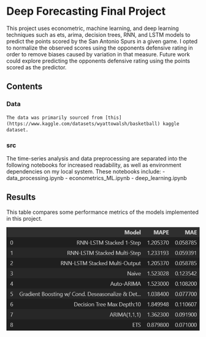 # Deep Forecasting Final Project

This project uses econometric, machine learning, and deep learning techniques such as ets, arima, decision trees, RNN, and LSTM models to predict the points scored by the San Antonio Spurs in a given game. I opted to normalize the observed scores using the opponents defensive rating in order to remove biases caused by variation in that measure. Future work could explore predicting the opponents defensive rating using the points scored as the predictor.

## Contents

### Data

    The data was primarily sourced from [this](https://www.kaggle.com/datasets/wyattowalsh/basketball) kaggle dataset.

### src

The time-series analysis and data preprocessing are separated into the following notebooks for increased readability, as well as environment dependencies on my local system. These notebooks include:
    - data_processing.ipynb
    - econometrics_ML.ipynb
    - deep_learning.ipynb

## Results

This table compares some performance metrics of the models implemented in this project.

![performance table](table.png "Title")
